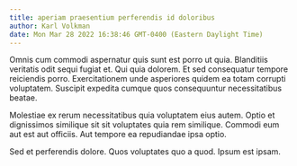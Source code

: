 ```yaml
---
title: aperiam praesentium perferendis id doloribus
author: Karl Volkman
date: Mon Mar 28 2022 16:38:46 GMT-0400 (Eastern Daylight Time)
---
```

Omnis cum commodi aspernatur quis sunt est porro ut quia. Blanditiis veritatis odit sequi fugiat et. Qui quia dolorem. Et sed consequatur tempore reiciendis porro. Exercitationem unde asperiores quidem ea totam corrupti voluptatem. Suscipit expedita cumque quos consequuntur necessitatibus beatae.

 Molestiae ex rerum necessitatibus quia voluptatem eius autem. Optio et dignissimos similique sit sit voluptates quia rem similique. Commodi eum aut est aut officiis. Aut tempore ea repudiandae ipsa optio.

 Sed et perferendis dolore. Quos voluptates quo a quod. Ipsum est ipsam.